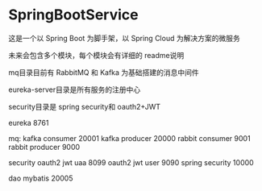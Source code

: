 # SpringBootService

这是一个以 Spring Boot 为脚手架，以 Spring Cloud 为解决方案的微服务

未来会包含多个模块，每个模块会有详细的 readme说明

mq目录目前有 RabbitMQ 和 Kafka 为基础搭建的消息中间件

eureka-server目录是所有服务的注册中心

security目录是 spring security和 oauth2+JWT



eureka             8761

mq:
kafka consumer    20001
kafka producer    20000
rabbit consumer    9001
rabbit producer    9000

security
oauth2 jwt uaa     8099
oauth2 jwt user    9090 
spring security   10000

dao
mybatis           20005


